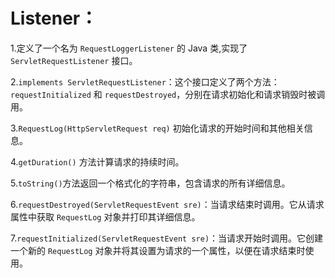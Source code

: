 # Listener：

1.定义了一个名为 `RequestLoggerListener` 的 Java 类,实现了 `ServletRequestListener` 接口。

2.`implements ServletRequestListener`：这个接口定义了两个方法：`requestInitialized` 和 `requestDestroyed`，分别在请求初始化和请求销毁时被调用。

3.`RequestLog(HttpServletRequest req)` 初始化请求的开始时间和其他相关信息。

4.`getDuration()` 方法计算请求的持续时间。

5.`toString()`方法返回一个格式化的字符串，包含请求的所有详细信息。

6.`requestDestroyed(ServletRequestEvent sre)`：当请求结束时调用。它从请求属性中获取 `RequestLog` 对象并打印其详细信息。

7.`requestInitialized(ServletRequestEvent sre)`：当请求开始时调用。它创建一个新的 `RequestLog` 对象并将其设置为请求的一个属性，以便在请求结束时使用。